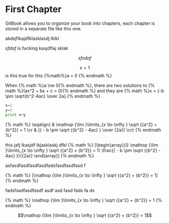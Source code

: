 # First Chapter



GitBook allows you to organize your book into chapters, each chapter is stored in a separate file like this one.

akdsjflkajdfklasklasdj lklkl

$sfdaf$ is fucking kasjdflaj sklak 

$$sfsdaf$$


$$x=1$$
is this true for this 
{%math%}a = 0 {% endmath %}

When {% math %}a \ne 0{% endmath %}, there are two solutions to {% math %}(ax^2 + bx + c = 0){% endmath %} and they are {% math %}x = {-b \pm \sqrt{b^2-4ac} \over 2a}.{% endmath %}



```python
x=1
y=2
print x+y

```


{% math %}
\eqalign{
  & \mathop {\lim }\limits_{x \to \infty } \sqrt {{a^2} + {b^2}}  = 1  \cr 
  & {{ - b \pm \sqrt {{b^2} - 4ac} } \over {2a}} \cr}
{% endmath %}

this jafj lkasjdf lkjasklaskj dfkl
{% math %}
\[\begin{array}{l}
\mathop {\lim }\limits_{x \to \infty } \sqrt {{a^2} + {b^2}}  = 1\\
\frac{{ - b \pm \sqrt {{b^2} - 4ac} }}{{2a}}
\end{array}\]
{% endmath %}


asfasdfasdfasdfasdfadsfasdfasdfasd f

{% math %}
\[\mathop {\lim }\limits_{x \to \infty } \sqrt {{a^2} + {b^2}}  = 1\]
{% endmath %}


fadsfsadfasdfasdf asdf asd fasd fads fa ds

{% math %}
\mathop {\lim }\limits_{x \to \infty } \sqrt {{a^2} + {b^2}}  = 1
{% endmath %}

$$\mathop {\lim }\limits_{x \to \infty } \sqrt {{a^2} + {b^2}}  = 1$$

